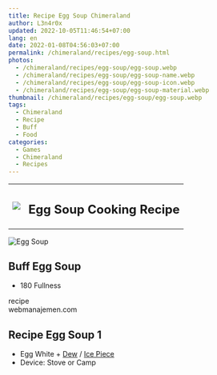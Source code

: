 ```yaml
---
title: Recipe Egg Soup Chimeraland
author: L3n4r0x
updated: 2022-10-05T11:46:54+07:00
lang: en
date: 2022-01-08T04:56:03+07:00
permalink: /chimeraland/recipes/egg-soup.html
photos:
  - /chimeraland/recipes/egg-soup/egg-soup.webp
  - /chimeraland/recipes/egg-soup/egg-soup-name.webp
  - /chimeraland/recipes/egg-soup/egg-soup-icon.webp
  - /chimeraland/recipes/egg-soup/egg-soup-material.webp
thumbnail: /chimeraland/recipes/egg-soup/egg-soup.webp
tags:
  - Chimeraland
  - Recipe
  - Buff
  - Food
categories:
  - Games
  - Chimeraland
  - Recipes
---
```


<section id="bootstrap-wrapper">
  <link
    rel="stylesheet"
    href="https://cdn.statically.io/gh/dimaslanjaka/Web-Manajemen/40ac3225/css/bootstrap-4.5-wrapper.css"
  />
  <div class="row mb-2">
    <div class="col-md-12 mb-2">
      <table class="table" id="post-info">
        <tbody>
          <tr>
            <td>
              <img
                class="d-inline-block me-2"
                src="/chimeraland/recipes/egg-soup/egg-soup-icon.webp"
                width="auto"
                height="auto"
              />
            </td>
            <td><h1 class="fs-5">Egg Soup Cooking Recipe</h1></td>
          </tr>
        </tbody>
      </table>
    </div>
  </div>
  <div class="card mb-2">
    <div class="row g-0">
      <div class="col-sm-4 position-relative mb-2">
        <img
          src="/chimeraland/recipes/egg-soup/egg-soup-material.webp"
          class="card-img fit-cover w-100 h-100"
          alt="Egg Soup"
          data-fancybox="true"
        />
      </div>
      <div class="col-sm-8 mb-2">
        <div class="card-body">
          <h2 class="card-title fs-5">Buff Egg Soup</h2>
          <div class="card-text">
            <ul>
              <li>180 Fullness</li>
            </ul>
          </div>
          <span class="badge rounded-pill bg-dark text-white">recipe</span>
        </div>
        <div class="card-footer text-end text-muted">webmanajemen.com</div>
      </div>
    </div>
  </div>
  <div class="row mb-2">
    <div class="col-12 col-lg-6 recipe-item mb-2">
      <div class="card">
        <div class="card-body">
          <h2 class="card-title fs-5">Recipe Egg Soup 1</h2>
          <div class="card-text">
            <ul>
              <li>
                Egg White<span> + </span
                ><a
                  class="text-decoration-none"
                  href="/chimeraland/materials/dew.html"
                  >Dew</a
                ><span> / </span
                ><a
                  class="text-decoration-none"
                  href="/chimeraland/materials/ice-piece.html"
                  >Ice Piece</a
                >
              </li>
              <li>Device: Stove or Camp</li>
            </ul>
          </div>
        </div>
      </div>
    </div>
  </div>
</section>